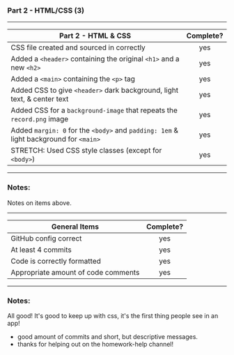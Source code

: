 ### Part 2 - HTML/CSS (3)

---

| Part 2 - HTML & CSS                                                                   | Complete? |
| ------------------------------------------------------------------------------------- | :-------: |
| CSS file created and sourced in correctly                                             |    yes    |
| Added a `<header>` containing the original `<h1>` and a new `<h2>`                    |    yes    |
| Added a `<main>` containing the `<p>` tag                                             |    yes    |
| Added CSS to give `<header>` dark background, light text, & center text               |    yes    |
| Added CSS for a `background-image` that repeats the `record.png` image                |    yes    |
| Added `margin: 0` for the `<body>` and `padding: 1em` & light background for `<main>` |    yes    |
| STRETCH: Used CSS style classes (except for `<body>`)                                 |    yes    |

---

### Notes:

Notes on items above.

---

| General Items                       | Complete? |
| ----------------------------------- | :-------: |
| GitHub config correct               |    yes    |
| At least 4 commits                  |    yes    |
| Code is correctly formatted         |    yes    |
| Appropriate amount of code comments |    yes    |

---

### Notes:

All good! It's good to keep up with css, it's the first thing people see in an app!

- good amount of commits and short, but descriptive messages.
- thanks for helping out on the homework-help channel!
